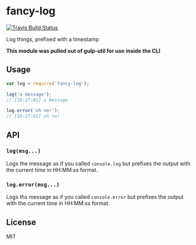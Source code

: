 # fancy-log

[![Travis Build Status](https://img.shields.io/travis/js-cli/fancy-log.svg?branch=master&label=travis&style=flat-square)](https://travis-ci.org/js-cli/fancy-log)

Log things, prefixed with a timestamp

__This module was pulled out of gulp-util for use inside the CLI__

## Usage

```js
var log = require('fancy-log');

log('a message');
// [16:27:02] a message

log.error('oh no!');
// [16:27:02] oh no!
```

## API

### `log(msg...)`

Logs the message as if you called `console.log` but prefixes the output with the
current time in HH:MM:ss format.

### `log.error(msg...)`

Logs ths message as if you called `console.error` but prefixes the output with the
current time in HH:MM:ss format.

## License

MIT
